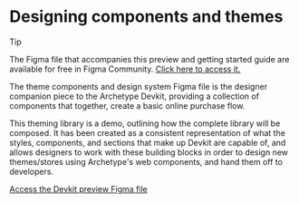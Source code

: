 # Designing components and themes

>[!TIP]
> The Figma file that accompanies this preview and getting started guide are available for free in Figma Community. [Click here to access it.](https://www.figma.com/community/file/1425140095049949991/devkit-preview)

The theme components and design system Figma file is the designer companion piece to the Archetype Devkit, providing a collection of components that together, create a basic online purchase flow.

This theming library is a demo, outlining how the complete library will be composed. It has been created as a consistent representation of what the styles, components, and sections that make up Devkit are capable of, and allows designers to work with these building blocks in order to design new themes/stores using Archetype's web components, and hand them off to developers.

[Access the Devkit preview Figma file](https://www.figma.com/community/file/1425140095049949991/devkit-preview)
